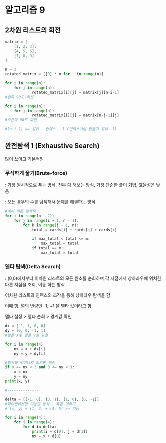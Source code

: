 # 알고리즘 9

## 2차원 리스트의 회전

```python
matrix = [
	[1, 2, 3],
	[4, 5, 6],
	[7, 8, 9]
]

n = 3
rotated_matrix = [[0] * n for _ in range(n)]

for i in range(n):
	for j in range(n):
			rotated_matrix[i][j] = matrix[j][n-i-1]
#왼쪽 90도 회전

for i in range(n):
	for j in range(n):
			rotated_matrix[i][j] = matrix[n-j-1][j]
#오른쪽 90도 회전

#[n-i-1] == 길이 - 인덱스 - 1 (인덱스처럼 만들기 위해 -1)
```

## 완전탐색 1 (Exhaustive Search)

많이 쓰이고 기본적임

### 무식하게 풀기(Brute-force)

: 가장 원시적으로 푸는 방식, 전부 다 해보는 방식, 가장 단순한 풀이 기법, 효율성은 낮음

: 모든 경우의 수를 탐색해서 문제를 해결하는 방식

```python
#예시 백준 블랙잭
for i in range(n - 2):
	for j in range(i + 1, n - 1):
		for k in range(j + 1, n):
			total = cards[i] + cards[j] + cards[k]

			if max_total < total <= m:
				max_total = total
			if total == m:
				max_total = total
```

### 델타 탐색(Delta Search)

: (0,0)에서부터 이차원 리스트의 모든 원소를 순회하며 각 지점에서 상하좌우에 위치한 다른 지점을 조회, 이동 하는 방식

이차원 리스트의 인덱스의 조작을 통해 상하좌우 탐색을 함

이때 행, 열의 변량인 -1, +1 을 델타 값이라고 함

델타 설정 > 델타 순회 > 경계값 확인

```python
dx = [-1, 1, 0, 0]
dy = [0, 0, -1, 1]
#행을 X로 열을 y로 표현

for i in range(4)
	nx = x + dx[i]
	ny = y + dy[i]

#범위를 벗어나지 않으면 갱신
if 0 <= nx < 3 and 0 <= ny < 3:
	x = nx
	y = ny
print(x, y)

#--------------

delta = [(-1, 0), (0, 1), (1, 0), (0, -1)]
#파이썬에서만 가능한 방식 - 튜플 더하기
# (x, y) = (1, 3) + (4, 5) >> 가능

for i in range(4):
	for j in range(4):
		for d in delta:
			print(i + d[0], j + d[1])
			nx = x + d[0]
```
